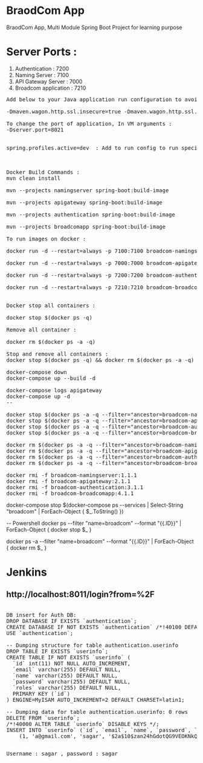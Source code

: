 # BraodCom App
BraodCom App, Multi Module Spring Boot Project for learning purpose


# Server Ports : 

1. Authentication       : 7200
2. Naming Server        : 7100
3. API Gateway Server   : 7000  
4. Broadcom application : 7210

<pre>
Add below to your Java application run configuration to avoid certificate issue, In VM arguments :

-Dmaven.wagon.http.ssl.insecure=true -Dmaven.wagon.http.ssl.allowall=true

To change the port of application, In VM arguments :
-Dserver.port=8021


spring.profiles.active=dev  : Add to run config to run specific profile



Docker Build Commands :
mvn clean install

mvn --projects namingserver spring-boot:build-image

mvn --projects apigateway spring-boot:build-image

mvn --projects authentication spring-boot:build-image

mvn --projects broadcomapp spring-boot:build-image

To run images on docker :

docker run -d --restart=always -p 7100:7100 broadcom-namingserver:1.1.1

docker run -d --restart=always -p 7000:7000 broadcom-apigateway:2.1.1

docker run -d --restart=always -p 7200:7200 broadcom-authentication:3.1.1

docker run -d --restart=always -p 7210:7210 broadcom-broadcomapp:4.1.1


Docker stop all containers :

docker stop $(docker ps -q)

Remove all container :

docker rm $(docker ps -a -q)

Stop and remove all containers :
docker stop $(docker ps -q) && docker rm $(docker ps -a -q)

docker-compose down
docker-compose up --build -d

docker-compose logs apigateway
docker-compose up -d
--

docker stop $(docker ps -a -q --filter="ancestor=broadcom-namingserver:1.1.1") -f
docker stop $(docker ps -a -q --filter="ancestor=broadcom-apigateway:2.1.1") -f
docker stop $(docker ps -a -q --filter="ancestor=broadcom-authentication:3.1.1") -f
docker stop $(docker ps -a -q --filter="ancestor=broadcom-broadcomapp:4.1.1") -f

docker rm $(docker ps -a -q --filter="ancestor=broadcom-namingserver:1.1.1") -f
docker rm $(docker ps -a -q --filter="ancestor=broadcom-apigateway:2.1.1") -f
docker rm $(docker ps -a -q --filter="ancestor=broadcom-authentication:3.1.1") -f
docker rm $(docker ps -a -q --filter="ancestor=broadcom-broadcomapp:4.1.1") -f

docker rmi -f broadcom-namingserver:1.1.1
docker rmi -f broadcom-apigateway:2.1.1
docker rmi -f broadcom-authentication:3.1.1
docker rmi -f broadcom-broadcomapp:4.1.1
</pre>


docker-compose stop $(docker-compose ps --services | Select-String "broadcom" | ForEach-Object { $_.ToString() })

-- Powershell
docker ps --filter "name=broadcom" --format "{{.ID}}" | ForEach-Object { docker stop $_ }

docker ps -a --filter "name=broadcom" --format "{{.ID}}" | ForEach-Object { docker rm $_ }

# Jenkins
http://localhost:8011/login?from=%2F
--

<pre>

DB insert for Auth DB:
DROP DATABASE IF EXISTS `authentication`;
CREATE DATABASE IF NOT EXISTS `authentication` /*!40100 DEFAULT CHARACTER SET latin1 */;
USE `authentication`;

-- Dumping structure for table authentication.userinfo
DROP TABLE IF EXISTS `userinfo`;
CREATE TABLE IF NOT EXISTS `userinfo` (
  `id` int(11) NOT NULL AUTO_INCREMENT,
  `email` varchar(255) DEFAULT NULL,
  `name` varchar(255) DEFAULT NULL,
  `password` varchar(255) DEFAULT NULL,
  `roles` varchar(255) DEFAULT NULL,
  PRIMARY KEY (`id`)
) ENGINE=MyISAM AUTO_INCREMENT=2 DEFAULT CHARSET=latin1;

-- Dumping data for table authentication.userinfo: 0 rows
DELETE FROM `userinfo`;
/*!40000 ALTER TABLE `userinfo` DISABLE KEYS */;
INSERT INTO `userinfo` (`id`, `email`, `name`, `password`, `roles`) VALUES
	(1, 'a@gmail.com', 'sagar', '$2a$10$zan24hGdotQG9VEOKNkQoO01Owv9GF5CIihhOGHgv5zNbF2HJrmBy', 'ROLE_ADMIN');
<pre>

Username : sagar , password : sagar